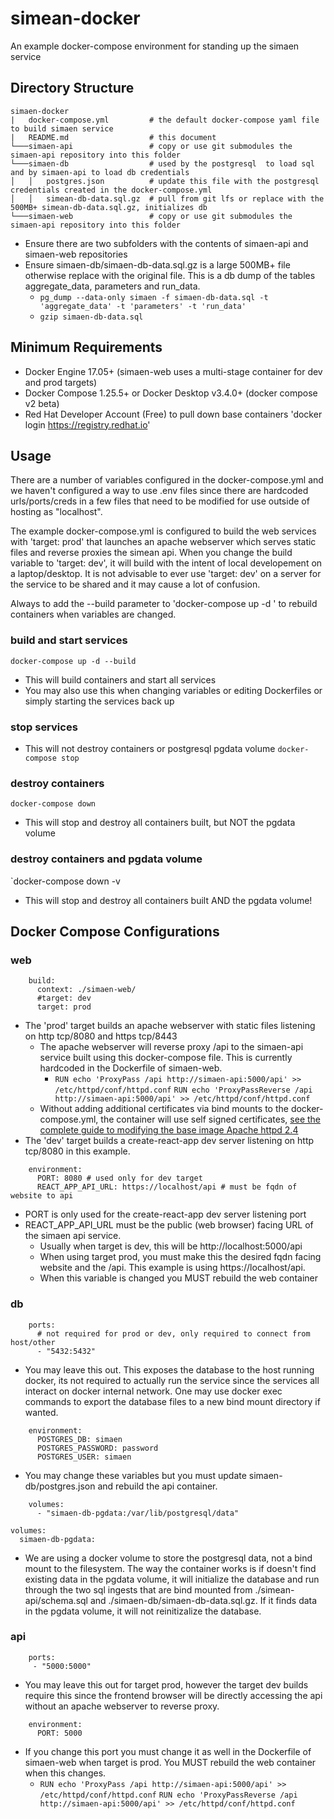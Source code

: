 # simean-docker
An example docker-compose environment for standing up the simaen service

## Directory Structure
```
simaen-docker
|   docker-compose.yml         # the default docker-compose yaml file to build simaen service
|   README.md                  # this document  
└───simaen-api                 # copy or use git submodules the simaen-api repository into this folder
└───simaen-db                  # used by the postgresql  to load sql and by simaen-api to load db credentials
│   │   postgres.json          # update this file with the postgresql credentials created in the docker-compose.yml 
│   │   simean-db-data.sql.gz  # pull from git lfs or replace with the 500MB+ simean-db-data.sql.gz, initializes db
└───simaen-web                 # copy or use git submodules the simaen-api repository into this folder
```
- Ensure there are two subfolders with the contents of simaen-api and simaen-web repositories
- Ensure simaen-db/simaen-db-data.sql.gz is a large 500MB+ file otherwise replace with the original file. This is a db dump of the tables aggregate_data, parameters and run_data. 
  - `pg_dump --data-only simaen -f simaen-db-data.sql -t 'aggregate_data' -t 'parameters' -t 'run_data'`
  - `gzip simaen-db-data.sql`

## Minimum Requirements
- Docker Engine 17.05+  (simaen-web uses a multi-stage container for dev and prod targets)
- Docker Compose 1.25.5+ or Docker Desktop v3.4.0+ (docker compose v2 beta)
- Red Hat Developer Account (Free) to pull down base containers  'docker login https://registry.redhat.io'

## Usage
There are a number of variables configured in the docker-compose.yml and we haven't configured a way to use .env files since there are  hardcoded urls/ports/creds in a few files that need to be modified for use outside of hosting as "localhost".

The example docker-compose.yml is configured to build the web services with 'target: prod' that launches an apache webserver which serves static files and reverse proxies the simean api. When you change the build variable to 'target: dev', it will build with the intent of local developement on a laptop/desktop. It is not advisable to ever use 'target: dev' on a server for the service to be shared and it may cause a lot of confusion.

Always to add the --build parameter to 'docker-compose up -d ' to rebuild containers when variables are changed.

### build and start services
`docker-compose up -d --build`
- This will build containers and start all services
- You may also use this when changing variables or editing Dockerfiles or simply starting the services back up
### stop services
- This will not destroy containers or postgresql pgdata volume
`docker-compose stop`
### destroy containers
`docker-compose down`
- This will stop and destroy all containers built, but NOT the pgdata volume
### destroy containers and pgdata volume
`docker-compose down -v
- This will stop and destroy all containers built AND the pgdata volume!

## Docker Compose Configurations
### web
```
    build:
      context: ./simaen-web/
      #target: dev
      target: prod
```
- The 'prod' target builds an apache webserver with static files listening on http tcp/8080 and https tcp/8443
  - The apache webserver will reverse proxy /api to the simaen-api service built using this docker-compose file. This is currently hardcoded in the Dockerfile of simaen-web.
     - `RUN echo 'ProxyPass /api http://simaen-api:5000/api' >> /etc/httpd/conf/httpd.conf`
    `RUN echo 'ProxyPassReverse /api http://simaen-api:5000/api' >> /etc/httpd/conf/httpd.conf`
  - Without adding additional certificates via bind mounts to the docker-compose.yml, the container will use self signed certificates, [see the complete guide to modifying the base image Apache httpd 2.4](https://catalog.redhat.com/software/containers/ubi8/httpd-24/6065b844aee24f523c207943?container-tabs=overview#31-to-use-own-setup-create-a-dockerfile-with-this-content) 
- The 'dev' target builds a create-react-app dev server listening on http tcp/8080 in this example.

```
    environment:
      PORT: 8080 # used only for dev target
      REACT_APP_API_URL: https://localhost/api # must be fqdn of website to api
```
- PORT is only used for the create-react-app dev server listening port
- REACT_APP_API_URL must be the public (web browser) facing URL of the simaen api service.
  - Usually when target is dev, this will be http://localhost:5000/api
  - When using target prod, you must make this the desired fqdn facing website and the /api. This example is using https://localhost/api.
  - When this variable is changed you MUST rebuild the web container

### db
```
    ports:
      # not required for prod or dev, only required to connect from host/other
      - "5432:5432"
```
- You may leave this out. This exposes the database to the host running docker, its not required to actually run the service since the services all interact on docker internal network. One may use docker exec commands to export the database files to a new bind mount directory if wanted.
```
    environment:
      POSTGRES_DB: simaen
      POSTGRES_PASSWORD: password
      POSTGRES_USER: simaen
```
- You may change these variables but you must update simaen-db/postgres.json and rebuild the api container.
```
    volumes:
      - "simaen-db-pgdata:/var/lib/postgresql/data"
```
```
volumes:
  simaen-db-pgdata:
```
- We are using a docker volume to store the postgresql data, not a bind mount to the filesystem. The way the container works is if doesn't find existing data in the pgdata volume, it will initialize the database and run through the two sql ingests that are bind mounted from ./simean-api/schema.sql and ./simaen-db/simaen-db-data.sql.gz. If it finds data in the pgdata volume, it will not reinitizalize the database.
### api
```
    ports:
     - "5000:5000"
```
- You may leave this out for target prod, however the target dev builds require this since the frontend browser will be directly accessing the api without an apache webserver to reverse proxy.
```
    environment:
      PORT: 5000     
```
- If you change this port you must change it as well in the Dockerfile of simaen-web when target is prod. You MUST rebuild the web container when this changes.
     - `RUN echo 'ProxyPass /api http://simaen-api:5000/api' >> /etc/httpd/conf/httpd.conf`
    `RUN echo 'ProxyPassReverse /api http://simaen-api:5000/api' >> /etc/httpd/conf/httpd.conf`
